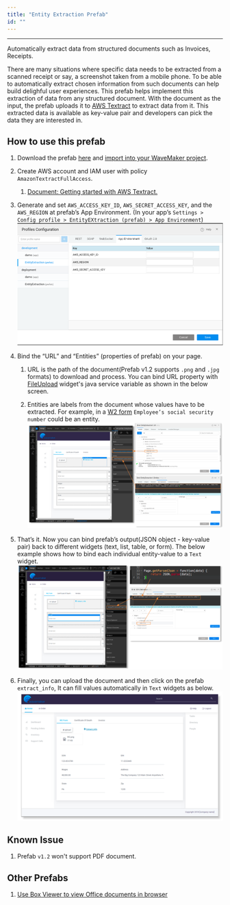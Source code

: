 ```yaml
---
title: "Entity Extraction Prefab"
id: ""
---
```

---

Automatically extract data from structured documents such as Invoices, Receipts.

There are many situations where specific data needs to be extracted from a scanned receipt or say, a screenshot taken from a mobile phone. To be able to automatically extract chosen information from such documents can help build delighful user experiences. This prefab helps implement this extraction of data from any structured document. With the document as the input, the prefab uploads it to [AWS Textract](https://docs.aws.amazon.com/textract/latest/dg/what-is.html) to extract data from it. This extracted data is available as key-value pair and developers can pick the data they are interested in.

## How to use this prefab

1. Download the prefab [here](https://github.com/wavemaker/prefab-entity-extractor/releases/latest) and [import into your WaveMaker project](/learn/app-development/widgets/custom-widgets#importing-prefabs).

2. Create AWS account and IAM user with policy `AmazonTextractFullAccess`.

    1. [Document: Getting started with AWS Textract.](https://docs.aws.amazon.com/textract/latest/dg/getting-started.html)

3. Generate and set `AWS_ACCESS_KEY_ID`, `AWS_SECRET_ACCESS_KEY`, and the `AWS_REGION` at prefab’s App Environment. (In your app’s `Settings > Config profile > EntityEXtraction (prefab) > App Environment`)  
![/learn/assets/entity-extraction-from-document-picture1.png](/learn/assets/entity-extraction-from-document-picture1.png)

4. Bind the “URL” and “Entities” (properties of prefab) on your page.

    1. URL is the path of the document(Prefab v1.2 supports `.png` and `.jpg` formats) to download and process. You can bind URL property with [FileUpload](/learn/app-development/widgets/form-widgets/file-upload) widget's java service variable as shown in the below screen.

    2. Entities are labels from the document whose values have to be extracted. For example, in a [W2 form](https://i0.wp.com/www.rgbrenner.com/wp-content/uploads/2015/02/W2.png) `Employee’s social security number` could be an entity.  
![/learn/assets/entity-extraction-from-document-picture2.png](/learn/assets/entity-extraction-from-document-picture2.png)

5. That’s it. Now you can bind prefab’s output(JSON object - key-value pair) back to different widgets (text, list, table, or form). The below example shows how to bind each individual entity-value to a `Text` widget.  
![/learn/assets/entity-extraction-from-document-picture3.png](/learn/assets/entity-extraction-from-document-picture3.png)

6. Finally, you can upload the document and then click on the prefab `extract_info`, It can fill values automatically in `Text` widgets as below.  
![/learn/assets/entity-extraction-from-document-picture4.png](/learn/assets/entity-extraction-from-document-picture4.png)

## Known Issue

1. Prefab `v1.2` won't support PDF document.

## Other Prefabs

1. [Use Box Viewer to view Office documents in browser](/learn/app-development/widgets/prefab/box-viewer-prefab)
